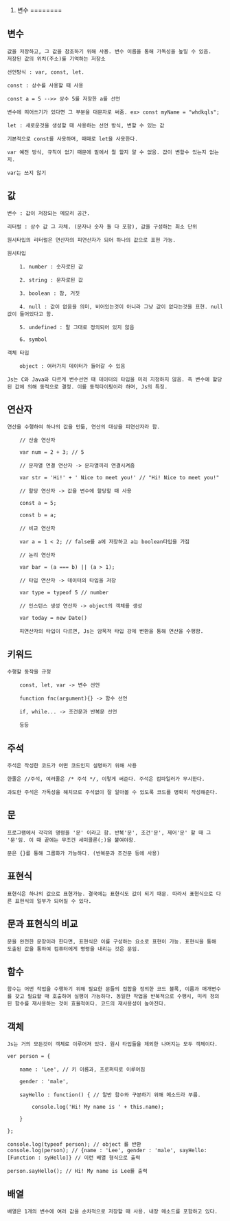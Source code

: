 1. 변수
========
## 변수

	값을 저장하고, 그 값을 참조하기 위해 사용. 변수 이름을 통해 가독성을 높일 수 있음.
	저장된 값의 위치(주소)를 기억하는 저장소

	선언방식 : var, const, let.

	const : 상수를 사용할 때 사용

	const a = 5 -->> 상수 5를 저장한 a를 선언

	변수에 띄어쓰기가 있다면 그 부분을 대문자로 써줌. ex> const myName = "whdkqls";

	let : 새로운것을 생성할 때 사용하는 선언 방식, 변할 수 있는 값

	기본적으로 const를 사용하며, 때때로 let을 사용한다.

	var 예전 방식, 규칙이 없기 때문에 밑에서 뭘 할지 알 수 없음. 값이 변할수 있는지 없는지.

	var는 쓰지 않기

## 값

	변수 : 값이 저장되는 메모리 공간.

	리터럴 : 상수 값 그 자체. (문자나 숫자 둘 다 포함), 값을 구성하는 최소 단위

	원시타입의 리터럴은 연산자의 피연산자가 되어 하나의 값으로 표현 가능.

	원시타입

		1. number : 숫자로된 값

		2. string : 문자로된 값

		3. boolean : 참, 거짓

		4. null : 값이 없음을 의미, 비어있는것이 아니라 그냥 값이 없다는것을 표현. null값이 들어있다고 함.

		5. undefined : 말 그대로 정의되어 있지 않음

		6. symbol
	
	객체 타입

		object : 여러가지 데이터가 들어갈 수 있음

	Js는 C와 Java와 다르게 변수선언 때 데이터의 타입을 미리 지정하지 않음. 즉 변수에 할당된 값에 의해 동적으로 결정. 이를 동적타이핑이라 하며, Js의 특징.

## 연산자

	연산을 수행하여 하나의 값을 만듦, 연산의 대상을 피연산자라 함.

		// 산술 연산자

		var num = 2 + 3; // 5

		// 문자열 연결 연산자 -> 문자열끼리 연결시켜줌

		var str = 'Hi!' + ' Nice to meet you!' // "Hi! Nice to meet you!"

		// 할당 연산자 -> 값을 변수에 할당할 때 사용

		const a = 5;

		const b = a;

		// 비교 연산자

		var a = 1 < 2; // false를 a에 저장하고 a는 boolean타입을 가짐

		// 논리 연산자

		var bar = (a === b) || (a > 1);

		// 타입 연산자 -> 데이터의 타입을 저장

		var type = typeof 5 // number

		// 인스턴스 생성 연산자 -> object의 객체를 생성

		var today = new Date()

	 	피연산자의 타입이 다르면, Js는 암묵적 타입 강제 변환을 통해 연산을 수행함. 

## 키워드

	수행할 동작을 규정

		const, let, var -> 변수 선언

		function fnc(argument){} -> 함수 선언

		if, while... -> 조건문과 반복문 선언

		등등

## 주석

	주석은 작성한 코드가 어떤 코드인지 설명하기 위해 사용

	한줄은 //주석, 여러줄은 /* 주석 */, 이렇게 써준다. 주석은 컴파일러가 무시한다.

	과도한 주석은 가독성을 해치므로 주석없이 잘 알아볼 수 있도록 코드를 명확히 작성해준다.

## 문

	프로그램에서 각각의 명령을 '문' 이라고 함. 반복'문', 조건'문', 제어'문' 할 때 그 '문'임. 이 때 끝에는 무조건 세미콜론(;)을 붙여야함.

	문은 {}를 통해 그룹화가 가능하다. (반복문과 조건문 등에 사용)

## 표현식

	표현식은 하나의 값으로 표현가능. 결국에는 표현식도 값이 되기 때문. 따라서 표현식으로 다른 표현식의 일부가 되어질 수 있다.

## 문과 표현식의 비교

	문을 완전한 문장이라 한다면, 표현식은 이를 구성하는 요소로 표현이 가능. 표현식을 통해 도출된 값을 통하여 컴퓨터에게 명령을 내리는 것은 문임.

## 함수

	함수는 어떤 작업을 수행하기 위해 필요한 문들의 집합을 정의한 코드 블록, 이름과 매개변수를 갖고 필요할 때 호출하여 실행이 가능하다. 동일한 작업을 반복적으로 수행시, 미리 정의된 함수를 재사용하는 것이 효율적이다. 코드의 재사용성이 높아진다.

## 객체

	Js는 거의 모든것이 객체로 이루어져 있다. 원시 타입들을 제외한 나머지는 모두 객체이다. 

	ver person = {

		name : 'Lee', // 키 이름과, 프로퍼티로 이루어짐

		gender : 'male',

		sayHello : function() { // 알반 함수와 구분하기 위해 메소드라 부름.

			console.log('Hi! My name is ' + this.name);

		}

	};

	console.log(typeof person); // object 를 반환
	console.log(person); // {name : 'Lee', gender : 'male', sayHello: [Function : syHello]} // 이런 배열 형식으로 출력

	person.sayHello(); // Hi! My name is Lee를 출력

## 배열

	배열은 1개의 변수에 여러 값을 순차적으로 저장할 때 사용. 내장 메소드를 포함하고 있다.

